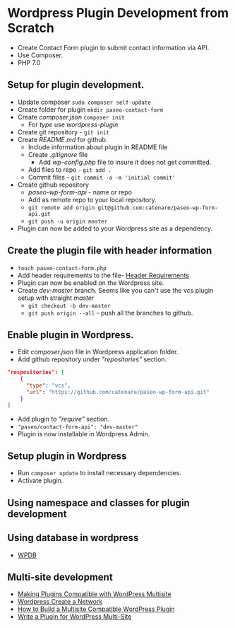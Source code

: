 # Wordpress Plugin Development from Scratch
* Create Contact Form plugin to submit contact information via API.
* Use Composer.
* PHP 7.0
## Setup for plugin development.
* Update composer `sudo composer self-update`
* Create folder for plugin `mkdir paseo-contact-form`
* Create *composer.json* `composer init`
    * For *type* use *wordpress-plugin*
* Create git repository - `git init`
* Create *README.md* for github.
    * Include information about plugin in README file
    * Create *.gitignore* file
        * Add *wp-config.php* file to insure it does not get committed.
    * Add files to repo - `git add .`
    * Commit files - `git commit -a -m 'initial commit'`
* Create github repository
    * *paseo-wp-form-api* - name or repo
    * Add as remote repo to your local repository.
    * `git remote add origin git@github.com:catenare/paseo-wp-form-api.git`
    * `git push -u origin master`
* Plugin can now be added to your Wordpress site as a dependency.

## Create the plugin file with header information
* `touch paseo-contact-form.php`
* Add header requirements to the file-  [Header Requirements](https://developer.wordpress.org/plugins/the-basics/header-requirements/)
* Plugin can now be enabled on the Wordpress site.
* Create *dev-master* branch. Seems like you can't use the vcs plugin setup with straight *master*
    * `git checkout -b dev-master`
    * `git push origin --all` - push all the branches to github.


## Enable plugin in Wordpress.
* Edit *composer.json* file in Wordpress application folder.
* Add github repository under *"repositories"* section.
```json
"respositories": [
    {
      "type": "vcs",
      "url": "https://github.com/catenare/paseo-wp-form-api.git"
    }
]
```
* Add plugin to *"require"* section.
* `"paseo/contact-form-api": "dev-master"`
* Plugin is now installable in Wordpress Admin.

## Setup plugin in Wordpress
* Run `composer update` to install necessary dependencies.
* Activate plugin.

## Using namespace and classes for plugin development

## Using database in wordpress
* [WPDB](https://developer.wordpress.org/reference/classes/wpdb/)

## Multi-site development
* [Making Plugins Compatible with WordPress Multisite](https://www.wphub.com/blog/posts/plugins-compatible-wordpress-multisite/)
* [Wordpress Create a Network](https://codex.wordpress.org/Create_A_Network)
* [How to Build a Multisite Compatible WordPress Plugin](https://wisdmlabs.com/blog/build-multisite-compatible-wordpress-plugin/)
* [Write a Plugin for WordPress Multi-Site](https://shibashake.com/wordpress-theme/write-a-plugin-for-wordpress-multi-site)
